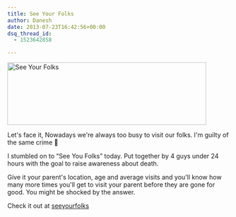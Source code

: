 ```yaml
---
title: See Your Folks
author: Danesh
date: 2013-07-23T16:42:56+00:00
dsq_thread_id:
  - 1523642858

---
```

[<img loading="lazy" class="alignnone size-medium wp-image-3260" alt="See Your Folks" src="/wp-content/uploads/2013/07/seeyourfolks-20130724-0026-450x142.png" width="450" height="142" srcset="/wp-content/uploads/2013/07/seeyourfolks-20130724-0026-450x142.png 450w, /wp-content/uploads/2013/07/seeyourfolks-20130724-0026.png 684w" sizes="(max-width: 450px) 100vw, 450px" />][1]

Let's face it, Nowadays we're always too busy to visit our folks. I'm guilty of the same crime 🙁

I stumbled on to &#8220;See You Folks&#8221; today. Put together by 4 guys under 24 hours with the goal to raise awareness about death.

Give it your parent's location, age and average visits and you'll know how many more times you'll get to visit your parent before they are gone for good. You might be shocked by the answer.

Check it out at [seeyourfolks][2]

 [1]: /wp-content/uploads/2013/07/seeyourfolks-20130724-0026.png
 [2]: http://seeyourfolks.com/
